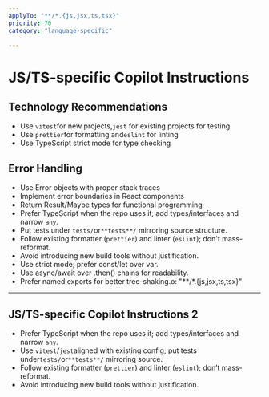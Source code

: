 ```yaml
---
applyTo: "**/*.{js,jsx,ts,tsx}"
priority: 70
category: "language-specific"

---
```


# JS/TS-specific Copilot Instructions

## Technology Recommendations

- Use `vitest`for new projects,`jest` for existing projects for testing
- Use `prettier`for formatting and`eslint` for linting
- Use TypeScript strict mode for type checking

## Error Handling

- Use Error objects with proper stack traces
- Implement error boundaries in React components
- Return Result/Maybe types for functional programming
- Prefer TypeScript when the repo uses it; add types/interfaces and narrow `any`.
- Put tests under `tests/`or`**tests**/` mirroring source structure.
- Follow existing formatter (`prettier`) and linter (`eslint`); don't mass-reformat.
- Avoid introducing new build tools without justification.
- Use strict mode; prefer const/let over var.
- Use async/await over .then() chains for readability.
- Prefer named exports for better tree-shaking.o: "**/*.{js,jsx,ts,tsx}"

---

## JS/TS-specific Copilot Instructions 2

- Prefer TypeScript when the repo uses it; add types/interfaces and narrow `any`.
- Use `vitest`/`jest`aligned with existing config; put tests under`tests/`or`**tests**/` mirroring source.
- Follow existing formatter (`prettier`) and linter (`eslint`); don’t mass-reformat.
- Avoid introducing new build tools without justification.
